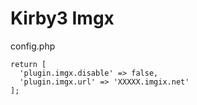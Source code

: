 # Kirby3 Imgx

config.php

```
return [
  'plugin.imgx.disable' => false,
  'plugin.imgx.url' => 'XXXXX.imgix.net'
];
```
